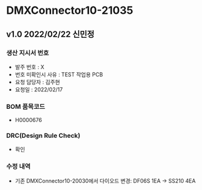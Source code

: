 # DMXConnector10-21035

## v1.0 2022/02/22 신민정

### 생산 지시서 번호
* 발주 번호 : X
* 번호 미확인시 사유 : TEST 작업용 PCB
* 요청 담당자 : 김주현
* 요청일 : 2022/02/17

### BOM 품목코드
* H0000676

### DRC(Design Rule Check)
* 확인

### 수정 내역
* 기존 DMXConnector10-20030에서 다이오드 변경: DF06S 1EA → SS210 4EA
